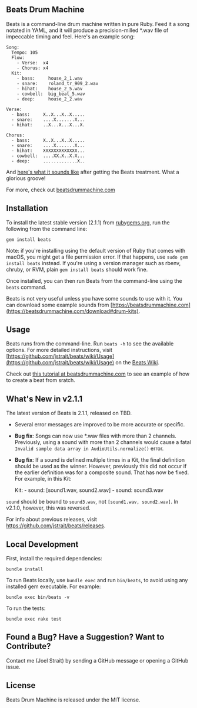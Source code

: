 Beats Drum Machine
------------------

Beats is a command-line drum machine written in pure Ruby. Feed it a song notated in YAML, and it will produce a precision-milled *.wav file of impeccable timing and feel. Here's an example song:

    Song:
      Tempo: 105
      Flow:
        - Verse:  x4
        - Chorus: x4
      Kit:
        - bass:     house_2_1.wav
        - snare:    roland_tr_909_2.wav
        - hihat:    house_2_5.wav
        - cowbell:  big_beat_5.wav
        - deep:     house_2_2.wav

    Verse:
      - bass:     X..X...X..X.....
      - snare:    ....X.......X...
      - hihat:    ..X...X...X...X.

    Chorus:
      - bass:     X..X...X..X.....
      - snare:    ....X.......X...
      - hihat:    XXXXXXXXXXXXX...
      - cowbell:  ....XX.X..X.X...
      - deep:     .............X..

And [here's what it sounds like](https://beatsdrummachine.com/media/beat.mp3) after getting the Beats treatment. What a glorious groove!

For more, check out [beatsdrummachine.com](https://beatsdrummachine.com)


Installation
------------

To install the latest stable version (2.1.1) from [rubygems.org](https://rubygems.org/gems/beats), run the following from the command line:

    gem install beats

Note: if you're installing using the default version of Ruby that comes with macOS, you might get a file permission error. If that happens, use `sudo gem install beats` instead. If you're using a version manager such as rbenv, chruby, or RVM, plain `gem install beats` should work fine.

Once installed, you can then run Beats from the command-line using the `beats` command.

Beats is not very useful unless you have some sounds to use with it. You can download some example sounds from [https://beatsdrummachine.com](https://beatsdrummachine.com/download#drum-kits).


Usage
-----

Beats runs from the command-line. Run `beats -h` to see the available options. For more detailed instructions, visit [https://github.com/jstrait/beats/wiki/Usage](https://github.com/jstrait/beats/wiki/Usage) on the [Beats Wiki](https://github.com/jstrait/beats/wiki).

Check out [this tutorial at beatsdrummachine.com](https://beatsdrummachine.com/tutorial/) to see an example of how to create a beat from sratch.


What's New in v2.1.1
--------------------

The latest version of Beats is 2.1.1, released on TBD.

* Several error messages are improved to be more accurate or specific.
* **Bug fix**: Songs can now use *.wav files with more than 2 channels. Previously, using a sound with more than 2 channels would cause a fatal `Invalid sample data array in AudioUtils.normalize()` error.
* **Bug fix**: If a sound is defined multiple times in a Kit, the final definition should be used as the winner. However, previously this did not occur if the earlier definition was for a composite sound. That has now be fixed. For example, in this Kit:

    Kit:
      - sound: [sound1.wav, sound2.wav]
      - sound: sound3.wav

`sound` should be bound to `sound3.wav`, not `[sound1.wav, sound2.wav]`. In v2.1.0, however, this was reversed.

For info about previous releases, visit https://github.com/jstrait/beats/releases.


Local Development
-----------------

First, install the required dependencies:

    bundle install

To run Beats locally, use `bundle exec` and run `bin/beats`, to avoid using any installed gem executable. For example:

    bundle exec bin/beats -v

To run the tests:

    bundle exec rake test



Found a Bug? Have a Suggestion? Want to Contribute?
---------------------------------------------------

Contact me (Joel Strait) by sending a GitHub message or opening a GitHub issue.


License
-------
Beats Drum Machine is released under the MIT license.
